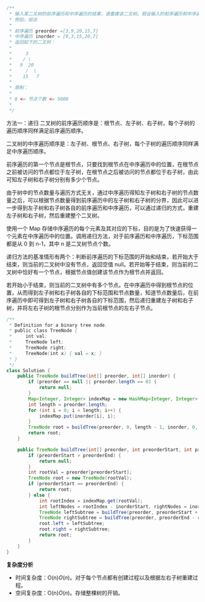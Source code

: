 ```java
/**
 * 输入某二叉树的前序遍历和中序遍历的结果，请重建该二叉树。假设输入的前序遍历和中序遍历的结果中都不含重复的数字。
 * 例如，给出
 *
 * 前序遍历 preorder =[3,9,20,15,7]
 * 中序遍历 inorder = [9,3,15,20,7]
 * 返回如下的二叉树：
 *
 *     3
 *    / \
 *   9  20
 *     /  \
 *    15   7
 *
 * 限制：
 *
 * 0 <= 节点个数 <= 5000
 *
 */
```

方法一：递归
二叉树的前序遍历顺序是：根节点、左子树、右子树，每个子树的遍历顺序同样满足前序遍历顺序。

二叉树的中序遍历顺序是：左子树、根节点、右子树，每个子树的遍历顺序同样满足中序遍历顺序。

前序遍历的第一个节点是根节点，只要找到根节点在中序遍历中的位置，在根节点之前被访问的节点都位于左子树，在根节点之后被访问的节点都位于右子树，由此可知左子树和右子树分别有多少个节点。

由于树中的节点数量与遍历方式无关，通过中序遍历得知左子树和右子树的节点数量之后，可以根据节点数量得到前序遍历中的左子树和右子树的分界，因此可以进一步得到左子树和右子树各自的前序遍历和中序遍历，可以通过递归的方式，重建左子树和右子树，然后重建整个二叉树。

使用一个 Map 存储中序遍历的每个元素及其对应的下标，目的是为了快速获得一个元素在中序遍历中的位置。调用递归方法，对于前序遍历和中序遍历，下标范围都是从 0 到 n-1，其中 n 是二叉树节点个数。

递归方法的基准情形有两个：判断前序遍历的下标范围的开始和结束，若开始大于结束，则当前的二叉树中没有节点，返回空值 null。若开始等于结束，则当前的二叉树中恰好有一个节点，根据节点值创建该节点作为根节点并返回。

若开始小于结束，则当前的二叉树中有多个节点。在中序遍历中得到根节点的位置，从而得到左子树和右子树各自的下标范围和节点数量，知道节点数量后，在前序遍历中即可得到左子树和右子树各自的下标范围，然后递归重建左子树和右子树，并将左右子树的根节点分别作为当前根节点的左右子节点。
```java
/**
 * Definition for a binary tree node.
 * public class TreeNode {
 *     int val;
 *     TreeNode left;
 *     TreeNode right;
 *     TreeNode(int x) { val = x; }
 * }
 */
class Solution {
    public TreeNode buildTree(int[] preorder, int[] inorder) {
        if (preorder == null || preorder.length == 0) {
            return null;
        }
        Map<Integer, Integer> indexMap = new HashMap<Integer, Integer>();
        int length = preorder.length;
        for (int i = 0; i < length; i++) {
            indexMap.put(inorder[i], i);
        }
        TreeNode root = buildTree(preorder, 0, length - 1, inorder, 0, length - 1, indexMap);
        return root;
    }

    public TreeNode buildTree(int[] preorder, int preorderStart, int preorderEnd, int[] inorder, int inorderStart, int inorderEnd, Map<Integer, Integer> indexMap) {
        if (preorderStart > preorderEnd) {
            return null;
        }
        int rootVal = preorder[preorderStart];
        TreeNode root = new TreeNode(rootVal);
        if (preorderStart == preorderEnd) {
            return root;
        } else {
            int rootIndex = indexMap.get(rootVal);
            int leftNodes = rootIndex - inorderStart, rightNodes = inorderEnd - rootIndex;
            TreeNode leftSubtree = buildTree(preorder, preorderStart + 1, preorderStart + leftNodes, inorder, inorderStart, rootIndex - 1, indexMap);
            TreeNode rightSubtree = buildTree(preorder, preorderEnd - rightNodes + 1, preorderEnd, inorder, rootIndex + 1, inorderEnd, indexMap);
            root.left = leftSubtree;
            root.right = rightSubtree;
            return root;
        }
    }
}


```

**复杂度分析**

- 时间复杂度：O(n)*O*(*n*)。对于每个节点都有创建过程以及根据左右子树重建过程。
- 空间复杂度：O(n)*O*(*n*)。存储整棵树的开销。